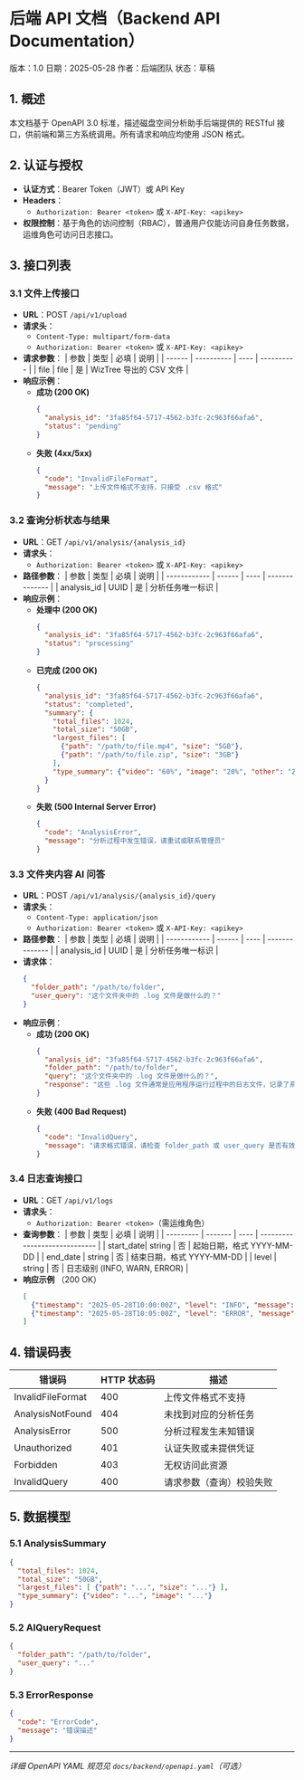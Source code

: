 # 后端 API 文档（Backend API Documentation）
版本：1.0
日期：2025-05-28
作者：后端团队
状态：草稿

## 1. 概述
本文档基于 OpenAPI 3.0 标准，描述磁盘空间分析助手后端提供的 RESTful 接口，供前端和第三方系统调用。所有请求和响应均使用 JSON 格式。

## 2. 认证与授权
- **认证方式**：Bearer Token（JWT）或 API Key
- **Headers**：
  - `Authorization: Bearer <token>` 或 `X-API-Key: <apikey>`
- **权限控制**：基于角色的访问控制（RBAC），普通用户仅能访问自身任务数据，运维角色可访问日志接口。

## 3. 接口列表

### 3.1 文件上传接口
- **URL**：POST `/api/v1/upload`
- **请求头**：
  - `Content-Type: multipart/form-data`
  - `Authorization: Bearer <token>` 或 `X-API-Key: <apikey>`
- **请求参数**：
  | 参数   | 类型       | 必填 | 说明       |
  | ------ | ---------- | ---- | ---------- |
  | file   | file       | 是   | WizTree 导出的 CSV 文件 |
- **响应示例**：
  - **成功 (200 OK)**
    ```json
    {
      "analysis_id": "3fa85f64-5717-4562-b3fc-2c963f66afa6",
      "status": "pending"
    }
    ```
  - **失败 (4xx/5xx)**
    ```json
    {
      "code": "InvalidFileFormat",
      "message": "上传文件格式不支持，只接受 .csv 格式"
    }
    ```

### 3.2 查询分析状态与结果
- **URL**：GET `/api/v1/analysis/{analysis_id}`
- **请求头**：
  - `Authorization: Bearer <token>` 或 `X-API-Key: <apikey>`
- **路径参数**：
  | 参数         | 类型   | 必填 | 说明           |
  | ------------ | ------ | ---- | -------------- |
  | analysis_id  | UUID   | 是   | 分析任务唯一标识 |
- **响应示例**：
  - **处理中 (200 OK)**
    ```json
    {
      "analysis_id": "3fa85f64-5717-4562-b3fc-2c963f66afa6",
      "status": "processing"
    }
    ```
  - **已完成 (200 OK)**
    ```json
    {
      "analysis_id": "3fa85f64-5717-4562-b3fc-2c963f66afa6",
      "status": "completed",
      "summary": {
        "total_files": 1024,
        "total_size": "50GB",
        "largest_files": [
          {"path": "/path/to/file.mp4", "size": "5GB"},
          {"path": "/path/to/file.zip", "size": "3GB"}
        ],
        "type_summary": {"video": "60%", "image": "20%", "other": "20%"}
      }
    }
    ```
  - **失败 (500 Internal Server Error)**
    ```json
    {
      "code": "AnalysisError",
      "message": "分析过程中发生错误，请重试或联系管理员"
    }
    ```

### 3.3 文件夹内容 AI 问答
- **URL**：POST `/api/v1/analysis/{analysis_id}/query`
- **请求头**：
  - `Content-Type: application/json`
  - `Authorization: Bearer <token>` 或 `X-API-Key: <apikey>`
- **路径参数**：
  | 参数         | 类型   | 必填 | 说明           |
  | ------------ | ------ | ---- | -------------- |
  | analysis_id  | UUID   | 是   | 分析任务唯一标识 |
- **请求体**：
  ```json
  {
    "folder_path": "/path/to/folder",
    "user_query": "这个文件夹中的 .log 文件是做什么的？"
  }
  ```
- **响应示例**：
  - **成功 (200 OK)**
    ```json
    {
      "analysis_id": "3fa85f64-5717-4562-b3fc-2c963f66afa6",
      "folder_path": "/path/to/folder",
      "query": "这个文件夹中的 .log 文件是做什么的？",
      "response": "这些 .log 文件通常是应用程序运行过程中的日志文件，记录了系统事件和错误信息。根据文件大小和时间戳，建议清理超过 30 天前的日志文件，以释放空间。"
    }
    ```
  - **失败 (400 Bad Request)**
    ```json
    {
      "code": "InvalidQuery",
      "message": "请求格式错误，请检查 folder_path 或 user_query 是否有效"
    }
    ```

### 3.4 日志查询接口
- **URL**：GET `/api/v1/logs`
- **请求头**：
  - `Authorization: Bearer <token>`（需运维角色）
- **查询参数**：
  | 参数      | 类型    | 必填 | 说明                          |
  | --------- | ------- | ---- | ----------------------------- |
  | start_date| string  | 否   | 起始日期，格式 YYYY-MM-DD     |
  | end_date  | string  | 否   | 结束日期，格式 YYYY-MM-DD     |
  | level     | string  | 否   | 日志级别 (INFO, WARN, ERROR)  |
- **响应示例** （200 OK）
  ```json
  [
    {"timestamp": "2025-05-28T10:00:00Z", "level": "INFO", "message": "Upload task created: 3fa85f64 ..."},
    {"timestamp": "2025-05-28T10:05:00Z", "level": "ERROR", "message": "分析任务失败: 3fa85f64 ..."}
  ]
  ```

## 4. 错误码表
| 错误码               | HTTP 状态码 | 描述                          |
| -------------------- | ----------- | ----------------------------- |
| InvalidFileFormat    | 400         | 上传文件格式不支持            |
| AnalysisNotFound     | 404         | 未找到对应的分析任务          |
| AnalysisError        | 500         | 分析过程发生未知错误          |
| Unauthorized         | 401         | 认证失败或未提供凭证          |
| Forbidden            | 403         | 无权访问此资源                |
| InvalidQuery         | 400         | 请求参数（查询）校验失败      |

## 5. 数据模型
### 5.1 AnalysisSummary
```json
{
  "total_files": 1024,
  "total_size": "50GB",
  "largest_files": [ {"path": "...", "size": "..."} ],
  "type_summary": {"video": "...", "image": "..."}
}
```

### 5.2 AIQueryRequest
```json
{
  "folder_path": "/path/to/folder",
  "user_query": "..."
}
```

### 5.3 ErrorResponse
```json
{
  "code": "ErrorCode",
  "message": "错误描述"
}
```

---
*详细 OpenAPI YAML 规范见 `docs/backend/openapi.yaml`（可选）* 